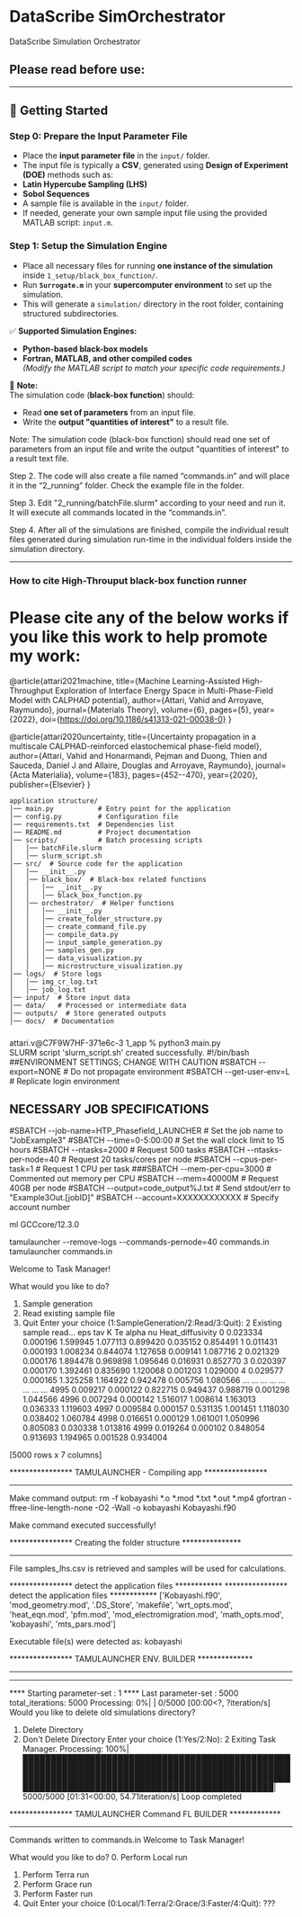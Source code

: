 # DataScribe SimOrchestrator
 DataScribe Simulation Orchestrator

## Please read before use:

---

## 📖 Getting Started

### Step 0: Prepare the Input Parameter File
- Place the **input parameter file** in the `input/` folder.
- The input file is typically a **CSV**, generated using **Design of Experiment (DOE)** methods such as:
- **Latin Hypercube Sampling (LHS)**
- **Sobol Sequences**
- A sample file is available in the `input/` folder.
- If needed, generate your own sample input file using the provided MATLAB script: `input.m`.

### Step 1: Setup the Simulation Engine
- Place all necessary files for running **one instance of the simulation** inside `1_setup/black_box_function/`.
- Run **`Surrogate.m`** in your **supercomputer environment** to set up the simulation.
- This will generate a `simulation/` directory in the root folder, containing structured subdirectories.

✅ **Supported Simulation Engines:**
- **Python-based black-box models**
- **Fortran, MATLAB, and other compiled codes**  
_(Modify the MATLAB script to match your specific code requirements.)_

🔹 **Note:**  
The simulation code (**black-box function**) should:
- Read **one set of parameters** from an input file.
- Write the **output "quantities of interest"** to a result file.

Note: The simulation code (black-box function) should read one set of parameters from an input file and write the output "quantities of interest" to a result text file.

Step 2. The code will also create a file named “commands.in” and will place it in the “2_running” folder. Check the example file in the folder.

Step 3. Edit "2_running/batchFile.slurm” according to your need and run it. It will execute all commands located in the “commands.in”. 

Step 4. After all of the simulations are finished, compile the individual result files generated during simulation run-time in the individual folders inside the simulation directory. 

---

### How to cite High-Throuput black-box function runner

# Please cite any of the below works if you like this work to help promote my work:

@article{attari2021machine,
title={Machine Learning-Assisted High-Throughput Exploration of Interface Energy Space in Multi-Phase-Field Model with CALPHAD potential},
author={Attari, Vahid and Arroyave, Raymundo},
journal={Materials Theory},
volume={6},
pages={5},
year={2022},
doi={https://doi.org/10.1186/s41313-021-00038-0}
}

@article{attari2020uncertainty,
title={Uncertainty propagation in a multiscale CALPHAD-reinforced elastochemical phase-field model},
author={Attari, Vahid and Honarmandi, Pejman and Duong, Thien and Sauceda, Daniel J and Allaire, Douglas and Arroyave, Raymundo},
journal={Acta Materialia},
volume={183},
pages={452--470},
year={2020},
publisher={Elsevier}
}

```
application structure/
│── main.py           # Entry point for the application
│── config.py         # Configuration file 
│── requirements.txt  # Dependencies list
│── README.md         # Project documentation
│── scripts/          # Batch processing scripts
│   │── batchFile.slurm  
│   │── slurm_script.sh  
│── src/  # Source code for the application
│   │── __init__.py  
│   │── black_box/  # Black-box related functions
│   │   │── __init__.py  
│   │   │── black_box_function.py  
│   │── orchestrator/  # Helper functions
│   │   │── __init__.py  
│   │   │── create_folder_structure.py  
│   │   │── create_command_file.py  
│   │   │── compile_data.py  
│   │   │── input_sample_generation.py  
│   │   │── samples_gen.py  
│   │   │── data_visualization.py  
│   │   │── microstructure_visualization.py  
│── logs/  # Store logs
│   │── img_cr_log.txt  
│   │── job_log.txt  
│── input/  # Store input data
│── data/   # Processed or intermediate data
│── outputs/  # Store generated outputs
│── docs/  # Documentation
```

###

attari.v@C7F9W7HF-371e6c-3 1_app % python3 main.py                                     
SLURM script 'slurm_script.sh' created successfully.
#!/bin/bash
##ENVIRONMENT SETTINGS; CHANGE WITH CAUTION
#SBATCH --export=NONE                   # Do not propagate environment
#SBATCH --get-user-env=L                # Replicate login environment

## NECESSARY JOB SPECIFICATIONS
#SBATCH --job-name=HTP_Phasefield_LAUNCHER       # Set the job name to "JobExample3"
#SBATCH --time=0-5:00:00                         # Set the wall clock limit to 15 hours
#SBATCH --ntasks=2000                            # Request 500 tasks
#SBATCH --ntasks-per-node=40                     # Request 20 tasks/cores per node
#SBATCH --cpus-per-task=1                        # Request 1 CPU per task
###SBATCH --mem-per-cpu=3000                     # Commented out memory per CPU
#SBATCH --mem=40000M                             # Request 40GB per node
#SBATCH --output=code_output%J.txt               # Send stdout/err to "Example3Out.[jobID]"
#SBATCH --account=XXXXXXXXXXXX                   # Specify account number

ml GCCcore/12.3.0

tamulauncher --remove-logs --commands-pernode=40 commands.in
tamulauncher commands.in

Welcome to Task Manager!

What would you like to do?
1. Sample generation
2. Read existing sample file
3. Quit
Enter your choice (1:SampleGeneration/2:Read/3:Quit): 2
Existing sample read...
eps       tav         K        Te     alpha        nu  Heat_diffusivity
0     0.023334  0.000196  1.599945  1.077113  0.899420  0.035152          0.854491
1     0.011431  0.000193  1.008234  0.844074  1.127658  0.009141          1.087716
2     0.021329  0.000176  1.894478  0.969898  1.095646  0.016931          0.852770
3     0.020397  0.000170  1.392461  0.835690  1.120068  0.001203          1.029000
4     0.029577  0.000165  1.325258  1.164922  0.942478  0.005756          1.080566
...        ...       ...       ...       ...       ...       ...               ...
4995  0.009217  0.000122  0.822715  0.949437  0.988719  0.001298          1.044566
4996  0.007294  0.000142  1.516017  1.008614  1.163013  0.036333          1.119603
4997  0.009584  0.000157  0.531135  1.001451  1.118030  0.038402          1.060784
4998  0.016651  0.000129  1.061001  1.050996  0.805083  0.030338          1.013816
4999  0.019264  0.000102  0.848054  0.913693  1.194965  0.001528          0.934004

[5000 rows x 7 columns]

**************** TAMULAUNCHER - Compiling app **************** 
************************************************************** 


Make command output:
rm -f kobayashi *.o *.mod *.txt *.out *.mp4
gfortran -ffree-line-length-none -O2 -Wall -o kobayashi Kobayashi.f90

Make command executed successfully!


**************** Creating the folder structure ***************
************************************************************** 

File samples_lhs.csv is retrieved and samples will be used for calculations.

**************** detect the application files ************ 
**************** detect the application files ************ 
['Kobayashi.f90', 'mod_geometry.mod', '.DS_Store', 'makefile', 'wrt_opts.mod', 'heat_eqn.mod', 'pfm.mod', 'mod_electromigration.mod', 'math_opts.mod', 'kobayashi', 'mts_pars.mod']

Executable file(s) were detected as: kobayashi

**************** TAMULAUNCHER ENV. BUILDER ************** 
********************************************************* 
********************************************************* 
**** Starting parameter-set                         :      1
**** Last parameter-set                             :      5000
total_iterations: 5000
Processing:   0%|                                                                                                                                                                                                        | 0/5000 [00:00<?, ?iteration/s]
Would you like to delete old simulations directory?
1. Delete Directory
2. Don't Delete Directory
Enter your choice (1:Yes/2:No): 2
Exiting Task Manager.
Processing: 100%|█████████████████████████████████████████████████████████████████████████████████████████████████████████████████████████████████████████████████████████████████████████████████████████████| 5000/5000 [01:31<00:00, 54.71iteration/s]
Loop completed

**************** TAMULAUNCHER Command FL BUILDER ************* 
************************************************************** 

Commands written to commands.in
Welcome to Task Manager!

What would you like to do?
0. Perform Local run
1. Perform Terra run
2. Perform Grace run
3. Perform Faster run
4. Quit
Enter your choice (0:Local/1:Terra/2:Grace/3:Faster/4:Quit): ???
